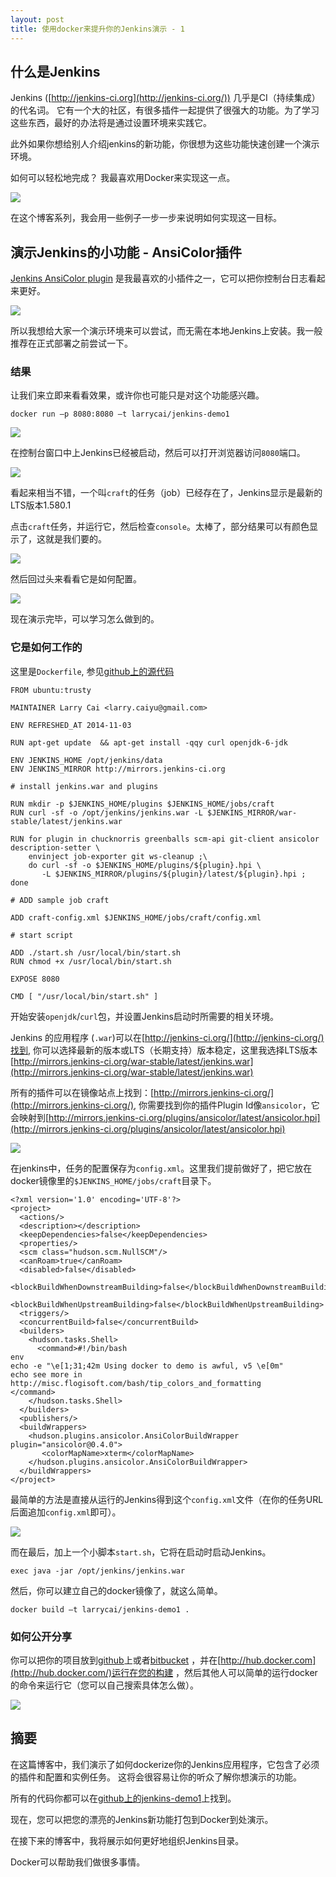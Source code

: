 ```yaml
---
layout: post
title: 使用docker来提升你的Jenkins演示 - 1 
---
```

## 什么是Jenkins

Jenkins ([http://jenkins-ci.org](http://jenkins-ci.org/)) 几乎是CI（持续集成）的代名词。 它有一个大的社区，有很多插件一起提供了很强大的功能。为了学习这些东西，最好的办法将是通过设置环境来实践它。

此外如果你想给别人介绍jenkins的新功能，你很想为这些功能快速创建一个演示环境。

如何可以轻松地完成？ 我最喜欢用Docker来实现这一点。

![](http://larrycaiyu.com/blog/images/jenkins-demo1-1.png)

在这个博客系列，我会用一些例子一步一步来说明如何实现这一目标。

## 演示Jenkins的小功能 - AnsiColor插件

[Jenkins AnsiColor plugin](https://wiki.jenkins-ci.org/display/JENKINS/AnsiColor+Plugin) 是我最喜欢的小插件之一，它可以把你控制台日志看起来更好。

![](http://larrycaiyu.com/blog/images/jenkins-demo1-2.png)

所以我想给大家一个演示环境来可以尝试，而无需在本地Jenkins上安装。我一般推荐在正式部署之前尝试一下。

### 结果

让我们来立即来看看效果，或许你也可能只是对这个功能感兴趣。

    docker run –p 8080:8080 –t larrycai/jenkins-demo1

![](http://larrycaiyu.com/blog/images/jenkins-demo1-3.png)

在控制台窗口中上Jenkins已经被启动，然后可以打开浏览器访问`8080`端口。

![](http://larrycaiyu.com/blog/images/jenkins-demo1-4.png)

看起来相当不错，一个叫`craft`的任务（job）已经存在了，Jenkins显示是最新的LTS版本1.580.1

点击`craft`任务，并运行它，然后检查`console`。太棒了，部分结果可以有颜色显示了，这就是我们要的。

![](http://larrycaiyu.com/blog/images/jenkins-demo1-5.png)

然后回过头来看看它是如何配置。

![](http://larrycaiyu.com/blog/images/jenkins-demo1-6.png)

现在演示完毕，可以学习怎么做到的。

### 它是如何工作的

这里是`Dockerfile`, 参见[github上的源代码](https://github.com/larrycai/docker-images/blob/master/jenkins-demo1/Dockerfile)

	FROM ubuntu:trusty
	
	MAINTAINER Larry Cai <larry.caiyu@gmail.com>
	
	ENV REFRESHED_AT 2014-11-03
	
	RUN apt-get update  && apt-get install -qqy curl openjdk-6-jdk
	
	ENV JENKINS_HOME /opt/jenkins/data
	ENV JENKINS_MIRROR http://mirrors.jenkins-ci.org
	
	# install jenkins.war and plugins
	
	RUN mkdir -p $JENKINS_HOME/plugins $JENKINS_HOME/jobs/craft
	RUN curl -sf -o /opt/jenkins/jenkins.war -L $JENKINS_MIRROR/war-stable/latest/jenkins.war
	
	RUN for plugin in chucknorris greenballs scm-api git-client ansicolor description-setter \
	    envinject job-exporter git ws-cleanup ;\
	    do curl -sf -o $JENKINS_HOME/plugins/${plugin}.hpi \
	       -L $JENKINS_MIRROR/plugins/${plugin}/latest/${plugin}.hpi ; done
	
	# ADD sample job craft
	
	ADD craft-config.xml $JENKINS_HOME/jobs/craft/config.xml
	
	# start script
	
	ADD ./start.sh /usr/local/bin/start.sh
	RUN chmod +x /usr/local/bin/start.sh
	
	EXPOSE 8080
	
	CMD [ "/usr/local/bin/start.sh" ]

开始安装`openjdk`/`curl`包，并设置Jenkins启动时所需要的相关环境。

Jenkins 的应用程序 (`.war`)可以在[http://jenkins-ci.org/](http://jenkins-ci.org/)找到, 你可以选择最新的版本或LTS（长期支持）版本稳定，这里我选择LTS版本[http://mirrors.jenkins-ci.org/war-stable/latest/jenkins.war](http://mirrors.jenkins-ci.org/war-stable/latest/jenkins.war)

所有的插件可以在镜像站点上找到：[http://mirrors.jenkins-ci.org/](http://mirrors.jenkins-ci.org/), 你需要找到你的插件Plugin Id像`ansicolor`，它会映射到[http://mirrors.jenkins-ci.org/plugins/ansicolor/latest/ansicolor.hpi](http://mirrors.jenkins-ci.org/plugins/ansicolor/latest/ansicolor.hpi)

![](http://larrycaiyu.com/blog/images/jenkins-demo1-7.png)

在jenkins中，任务的配置保存为`config.xml`。这里我们提前做好了，把它放在docker镜像里的`$JENKINS_HOME/jobs/craft`目录下。

	<?xml version='1.0' encoding='UTF-8'?>
	<project>
	  <actions/>
	  <description></description>
	  <keepDependencies>false</keepDependencies>
	  <properties/>
	  <scm class="hudson.scm.NullSCM"/>
	  <canRoam>true</canRoam>
	  <disabled>false</disabled>
	  <blockBuildWhenDownstreamBuilding>false</blockBuildWhenDownstreamBuilding>
	  <blockBuildWhenUpstreamBuilding>false</blockBuildWhenUpstreamBuilding>
	  <triggers/>
	  <concurrentBuild>false</concurrentBuild>
	  <builders>
	    <hudson.tasks.Shell>
	      <command>#!/bin/bash
	env
	echo -e "\e[1;31;42m Using docker to demo is awful, v5 \e[0m"
	echo see more in http://misc.flogisoft.com/bash/tip_colors_and_formatting
	</command>
	    </hudson.tasks.Shell>
	  </builders>
	  <publishers/>
	  <buildWrappers>
	    <hudson.plugins.ansicolor.AnsiColorBuildWrapper plugin="ansicolor@0.4.0">
	       <colorMapName>xterm</colorMapName>
	    </hudson.plugins.ansicolor.AnsiColorBuildWrapper>
	  </buildWrappers>
	</project>

最简单的方法是直接从运行的Jenkins得到这个`config.xml`文件（在你的任务URL后面追加`config.xml`即可）。 

![](http://larrycaiyu.com/blog/images/jenkins-demo1-8.png)

而在最后，加上一个小脚本`start.sh`，它将在启动时启动Jenkins。

    exec java -jar /opt/jenkins/jenkins.war

然后，你可以建立自己的docker镜像了，就这么简单。

    docker build –t larrycai/jenkins-demo1 .

### 如何公开分享

你可以把你的项目放到[github](http://github.com)上或者[bitbucket](http://bitbucket.com) ，并在[http://hub.docker.com](http://hub.docker.com/)运行在您的构建 ，然后其他人可以简单的运行docker的命令来运行它（您可以自己搜索具体怎么做）。

![](http://larrycaiyu.com/blog/images/jenkins-demo1-9.png)

## 摘要

在这篇博客中，我们演示了如何dockerize你的Jenkins应用程序，它包含了必须的插件和配置和实例任务。 这将会很容易让你的听众了解你想演示的功能。

所有的代码你都可以在[github上的jenkins-demo1](https://github.com/larrycai/docker-images/tree/master/jenkins-demo1)上找到。

现在，您可以把您的漂亮的Jenkins新功能打包到Docker到处演示。

在接下来的博客中，我将展示如何更好地组织Jenkins目录。

Docker可以帮助我们做很多事情。
